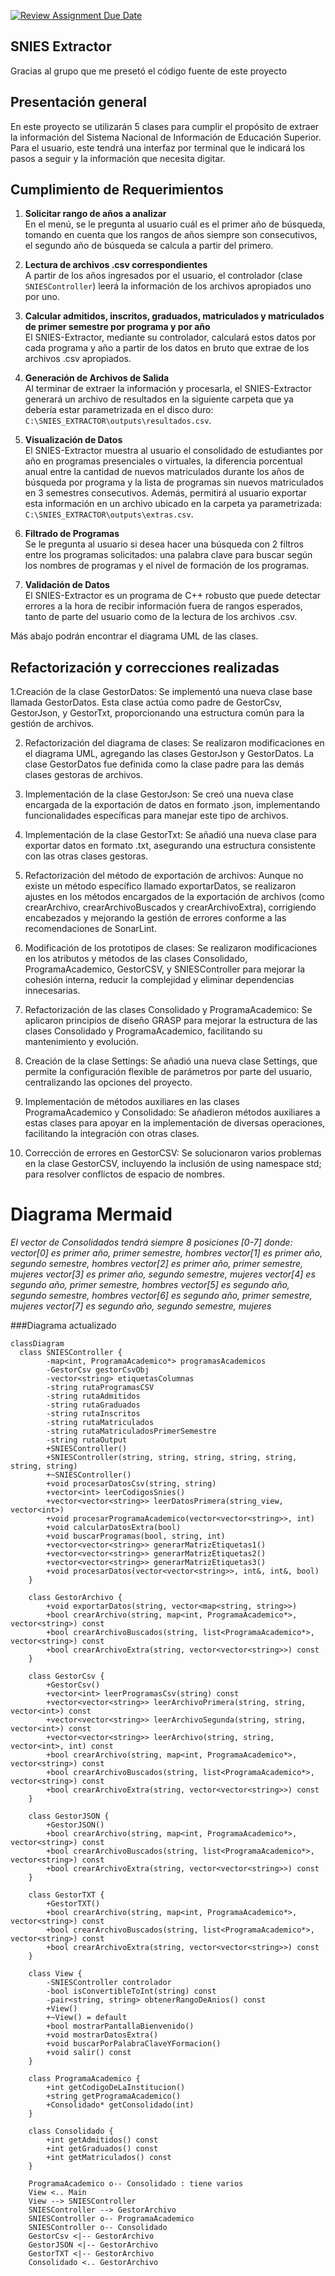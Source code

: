 [![Review Assignment Due Date](https://classroom.github.com/assets/deadline-readme-button-22041afd0340ce965d47ae6ef1cefeee28c7c493a6346c4f15d667ab976d596c.svg)](https://classroom.github.com/a/QApazJy0)

## SNIES Extractor
Gracias al grupo que me presetó el código fuente de este proyecto

## Presentación general
En este proyecto se utilizarán 5 clases para cumplir el propósito de extraer la información del Sistema Nacional de Información de Educación Superior. Para el usuario, este tendrá una interfaz por terminal que le indicará los pasos a seguir y la información que necesita digitar.

## Cumplimiento de Requerimientos

1. **Solicitar rango de años a analizar**  
   En el menú, se le pregunta al usuario cuál es el primer año de búsqueda, tomando en cuenta que los rangos de años siempre son consecutivos, el segundo año de búsqueda se calcula a partir del primero.

2. **Lectura de archivos .csv correspondientes**  
   A partir de los años ingresados por el usuario, el controlador (clase `SNIESController`) leerá la información de los archivos apropiados uno por uno.

3. **Calcular admitidos, inscritos, graduados, matriculados y matriculados de primer semestre por programa y por año**  
   El SNIES-Extractor, mediante su controlador, calculará estos datos por cada programa y año a partir de los datos en bruto que extrae de los archivos .csv apropiados.

4. **Generación de Archivos de Salida**  
   Al terminar de extraer la información y procesarla, el SNIES-Extractor generará un archivo de resultados en la siguiente carpeta que ya debería estar parametrizada en el disco duro:  
   `C:\SNIES_EXTRACTOR\outputs\resultados.csv`.

5. **Visualización de Datos**  
   El SNIES-Extractor muestra al usuario el consolidado de estudiantes por año en programas presenciales o virtuales, la diferencia porcentual anual entre la cantidad de nuevos matriculados durante los años de búsqueda por programa y la lista de programas sin nuevos matriculados en 3 semestres consecutivos. Además, permitirá al usuario exportar esta información en un archivo ubicado en la carpeta ya parametrizada:  
   `C:\SNIES_EXTRACTOR\outputs\extras.csv`.

6. **Filtrado de Programas**  
   Se le pregunta al usuario si desea hacer una búsqueda con 2 filtros entre los programas solicitados: una palabra clave para buscar según los nombres de programas y el nivel de formación de los programas.

7. **Validación de Datos**  
   El SNIES-Extractor es un programa de C++ robusto que puede detectar errores a la hora de recibir información fuera de rangos esperados, tanto de parte del usuario como de la lectura de los archivos .csv.

Más abajo podrán encontrar el diagrama UML de las clases.

## Refactorización y correcciones realizadas 

1.Creación de la clase GestorDatos:
Se implementó una nueva clase base llamada GestorDatos. Esta clase actúa como padre de GestorCsv, GestorJson, y GestorTxt, proporcionando una estructura común para la gestión de archivos.

2. Refactorización del diagrama de clases:
Se realizaron modificaciones en el diagrama UML, agregando las clases GestorJson y GestorDatos. La clase GestorDatos fue definida como la clase padre para las demás clases gestoras de archivos.

3. Implementación de la clase GestorJson:
Se creó una nueva clase encargada de la exportación de datos en formato .json, implementando funcionalidades específicas para manejar este tipo de archivos.

4. Implementación de la clase GestorTxt:
Se añadió una nueva clase para exportar datos en formato .txt, asegurando una estructura consistente con las otras clases gestoras.

5. Refactorización del método de exportación de archivos:
Aunque no existe un método específico llamado exportarDatos, se realizaron ajustes en los métodos encargados de la exportación de archivos (como crearArchivo, crearArchivoBuscados y crearArchivoExtra), corrigiendo encabezados y mejorando la gestión de errores conforme a las recomendaciones de SonarLint.

6. Modificación de los prototipos de clases:
Se realizaron modificaciones en los atributos y métodos de las clases Consolidado, ProgramaAcademico, GestorCSV, y SNIESController para mejorar la cohesión interna, reducir la complejidad y eliminar dependencias innecesarias.

7. Refactorización de las clases Consolidado y ProgramaAcademico:
Se aplicaron principios de diseño GRASP para mejorar la estructura de las clases Consolidado y ProgramaAcademico, facilitando su mantenimiento y evolución.

8. Creación de la clase Settings:
Se añadió una nueva clase Settings, que permite la configuración flexible de parámetros por parte del usuario, centralizando las opciones del proyecto.

9. Implementación de métodos auxiliares en las clases ProgramaAcademico y Consolidado:
Se añadieron métodos auxiliares a estas clases para apoyar en la implementación de diversas operaciones, facilitando la integración con otras clases.

10. Corrección de errores en GestorCSV:
Se solucionaron varios problemas en la clase GestorCSV, incluyendo la inclusión de using namespace std; para resolver conflictos de espacio de nombres.


# Diagrama Mermaid

*El vector de Consolidados tendrá siempre 8 posiciones [0-7] donde:*
*vector[0] es primer año, primer semestre, hombres*
*vector[1] es primer año, segundo semestre, hombres*
*vector[2] es primer año, primer semestre, mujeres*
*vector[3] es primer año, segundo semestre, mujeres*
*vector[4] es segundo año, primer semestre, hombres*
*vector[5] es segundo año, segundo semestre, hombres*
*vector[6] es segundo año, primer semestre, mujeres*
*vector[7] es segundo año, segundo semestre, mujeres*

###Diagrama actualizado
```mermaid
classDiagram
  class SNIESController {
        -map<int, ProgramaAcademico*> programasAcademicos
        -GestorCsv gestorCsvObj
        -vector<string> etiquetasColumnas
        -string rutaProgramasCSV
        -string rutaAdmitidos
        -string rutaGraduados
        -string rutaInscritos
        -string rutaMatriculados
        -string rutaMatriculadosPrimerSemestre
        -string rutaOutput
        +SNIESController()
        +SNIESController(string, string, string, string, string, string, string)
        +~SNIESController()
        +void procesarDatosCsv(string, string)
        +vector<int> leerCodigosSnies()
        +vector<vector<string>> leerDatosPrimera(string_view, vector<int>)
        +void procesarProgramaAcademico(vector<vector<string>>, int)
        +void calcularDatosExtra(bool)
        +void buscarProgramas(bool, string, int)
        +vector<vector<string>> generarMatrizEtiquetas1()
        +vector<vector<string>> generarMatrizEtiquetas2()
        +vector<vector<string>> generarMatrizEtiquetas3()
        +void procesarDatos(vector<vector<string>>, int&, int&, bool)
    }

    class GestorArchivo {
        +void exportarDatos(string, vector<map<string, string>>)
        +bool crearArchivo(string, map<int, ProgramaAcademico*>, vector<string>) const
        +bool crearArchivoBuscados(string, list<ProgramaAcademico*>, vector<string>) const
        +bool crearArchivoExtra(string, vector<vector<string>>) const
    }

    class GestorCsv {
        +GestorCsv()
        +vector<int> leerProgramasCsv(string) const
        +vector<vector<string>> leerArchivoPrimera(string, string, vector<int>) const
        +vector<vector<string>> leerArchivoSegunda(string, string, vector<int>) const
        +vector<vector<string>> leerArchivo(string, string, vector<int>, int) const
        +bool crearArchivo(string, map<int, ProgramaAcademico*>, vector<string>) const
        +bool crearArchivoBuscados(string, list<ProgramaAcademico*>, vector<string>) const
        +bool crearArchivoExtra(string, vector<vector<string>>) const
    }

    class GestorJSON {
        +GestorJSON()
        +bool crearArchivo(string, map<int, ProgramaAcademico*>, vector<string>) const
        +bool crearArchivoBuscados(string, list<ProgramaAcademico*>, vector<string>) const
        +bool crearArchivoExtra(string, vector<vector<string>>) const
    }

    class GestorTXT {
        +GestorTXT()
        +bool crearArchivo(string, map<int, ProgramaAcademico*>, vector<string>) const
        +bool crearArchivoBuscados(string, list<ProgramaAcademico*>, vector<string>) const
        +bool crearArchivoExtra(string, vector<vector<string>>) const
    }

    class View {
        -SNIESController controlador
        -bool isConvertibleToInt(string) const
        -pair<string, string> obtenerRangoDeAnios() const
        +View()
        +~View() = default
        +bool mostrarPantallaBienvenido()
        +void mostrarDatosExtra()
        +void buscarPorPalabraClaveYFormacion()
        +void salir() const
    }

    class ProgramaAcademico {
        +int getCodigoDeLaInstitucion()
        +string getProgramaAcademico()
        +Consolidado* getConsolidado(int)
    }

    class Consolidado {
        +int getAdmitidos() const
        +int getGraduados() const
        +int getMatriculados() const
    }

    ProgramaAcademico o-- Consolidado : tiene varios
    View <.. Main 
    View --> SNIESController 
    SNIESController --> GestorArchivo
    SNIESController o-- ProgramaAcademico 
    SNIESController o-- Consolidado
    GestorCsv <|-- GestorArchivo
    GestorJSON <|-- GestorArchivo
    GestorTXT <|-- GestorArchivo
    Consolidado <.. GestorArchivo 


   
```
